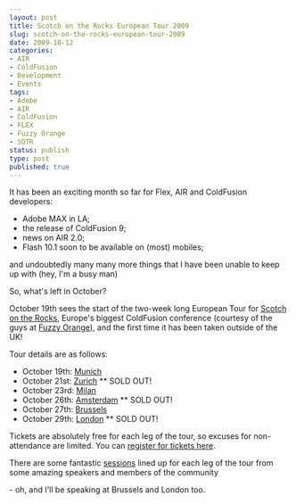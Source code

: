 ```yaml
---
layout: post
title: Scotch on the Rocks European Tour 2009
slug: scotch-on-the-rocks-european-tour-2009
date: 2009-10-12
categories:
- AIR
- ColdFusion
- Development
- Events
tags:
- Adobe
- AIR
- ColdFusion
- FLEX
- Fuzzy Orange
- SOTR
status: publish
type: post
published: true
---
```

<p>It has been an exciting month so far for Flex, AIR and ColdFusion developers:</p>
<ul>
<li> Adobe MAX in LA;</li>
<li>the release of ColdFusion 9;</li>
<li>news on AIR 2.0;</li>
<li>Flash 10.1 soon to be available on (most) mobiles;</li>
</ul>
<p>and undoubtedly many many more things that I have been unable to keep up with (hey, I'm a busy man)</p>
<p>So, what's left in October?</p>
<p>October 19th sees the start of the two-week long European Tour for <a title="Scotch on the Rocks" href="http://www.scotch-on-the-rocks.co.uk/" target="_blank">Scotch on the Rocks</a>, Europe's biggest ColdFusion conference (courtesy of the guys at <a title="Fuzzy Orange" href="http://www.fuzzyorange.co.uk" target="_blank">Fuzzy Orange</a>), and the first time it has been taken outside of the UK!</p>
<p>Tour details are as follows:</p>
<ul>
<li>October 19th: <a title="Sessions at Munich" href="http://www.scotch-on-the-rocks.co.uk/index.cfm?do=sessions.view#munich" target="_blank">Munich</a></li>
<li>October 21st: <a title="Sessions at Zurich" href="http://www.scotch-on-the-rocks.co.uk/index.cfm?do=sessions.view#zurich" target="_blank">Zurich</a> ** SOLD OUT!</li>
<li>October 23rd: <a title="Sessions at Milan" href="http://www.scotch-on-the-rocks.co.uk/index.cfm?do=sessions.view#milan" target="_blank">Milan</a></li>
<li>October 26th: <a title="Sessions at Amsterdam" href="http://www.scotch-on-the-rocks.co.uk/index.cfm?do=sessions.view#amsterdam" target="_blank">Amsterdam</a> ** SOLD OUT!</li>
<li>October 27th: <a title="Sessions at Brussels" href="http://www.scotch-on-the-rocks.co.uk/index.cfm?do=sessions.view#brussels" target="_blank">Brussels</a></li>
<li>October 29th: <a title="Sessions at London" href="http://www.scotch-on-the-rocks.co.uk/index.cfm?do=sessions.view#london" target="_blank">London</a> ** SOLD OUT!</li>
</ul>
<p>Tickets are absolutely free for each leg of the tour, so excuses for non-attendance are limited. You can <a title="Register for Scotch on the Rocks EU Tour tickets" href="http://www.scotch-on-the-rocks.co.uk/index.cfm?do=tickets.view" target="_blank">register for tickets here</a>.</p>
<p>There are some fantastic <a title="Scotch on the Rocks EU Sessions" href="http://www.scotch-on-the-rocks.co.uk/index.cfm?do=sessions.view" target="_blank">sessions</a> lined up for each leg of the tour from some amazing speakers and members of the community</p>
<p>- oh, and I'll be speaking at Brussels and London too.</p>
